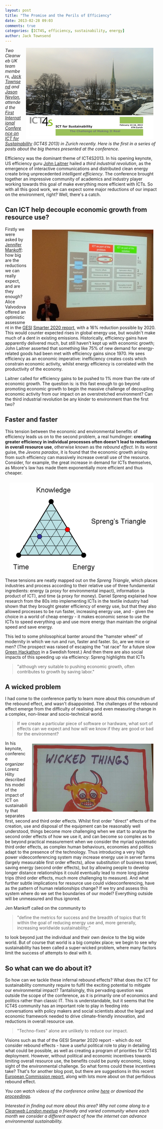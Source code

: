 ```yaml
---
layout: post
title: "The Promise and the Perils of Efficiency"
date: 2013-02-28 09:03
comments: true
categories: [ICT4S, efficiency, sustainability, energy]
author: Jack Townsend
---
```

<div style="margin: 0px 15px; float: right"><img src="/images/posts/ICT4S-and-zurich-small.png" alt="ICT4S Keynote"></div>

*Two Cleanweb UK team members, [Jack Townsend](https://twitter.com/JackTownsend_) and [Jason Neylon](https://twitter.com/jasonneylon), attended the [First International Conference on ICT for Sustainability](http://www.ict4s.org/) (ICT4S 2013) in Zurich recently. Here is the first in a series of posts about the big themes presented at the conference.*

Efficiency was the dominant theme of ICT4S2013. In his opening keynote, US efficiency guru [John Laitner](http://aceee.org/node/97) hailed a *third industrial revolution*, as the emergence of interactive communications and distributed clean energy create bring unprecedented *intelligent efficiency*. The conference brought together an impressive community of academics and industry player working towards this goal of make everything more efficient with ICTs. So with all this good work, we can expect some major reductions of our impact on the environment, right? Well, there's a catch.

## Can ICT help decouple economic growth from resource use?

<div style="margin: 10px 15px; float: right"><img src="/images/posts/ict4s-keynote.jpeg" alt="ICT4S Keynote"></div>

Firstly we were asked by [Jennifer Mankoff](https://twitter.com/jcmankoff): how big are the reductions we can really expect, and are they enough? Alice Valvodova offered an optimistic assessment in the [GESI](https://twitter.com/GeSIConnect) [Smarter 2020 report](http://gesi.org/SMARTer2020), with a 16% reduction possible by 2020. This would counter expected rises in global energy use, but wouldn't make much of a dent in existing emissions. Historically, efficiency gains have apparently delivered much, but still haven't kept up with economic growth; John Laitner asserted that something like 75% of new demand for energy-related goods had been met with efficiency gains since 1970. He sees efficiency as an economic imperative: inefficiency creates costs which constrain economic activity, whilst energy efficiency is correlated with the productivity of the economy. 

Laitner called for efficiency gains to be pushed to 1% more than the rate of economic growth. The question is: is this fast enough to go beyond promoting economic growth to begin the massive challenge of decoupling economic activity from our impact on an overstretched environment? Can the third industrial revolution be any kinder to environment than the first two?

## Faster and faster

This tension between the economic and environmental benefits of efficiency leads us on to the second problem, a real humdinger: **creating greater efficiency in individual processes often doesn't lead to reductions in overall resource use**, otherwise known as the *rebound effect*. In its worst guise, the *Jevons paradox*, it is found that the economic growth arising from such efficiency can massively increase overall use of the resource. Consider, for example, the great increase in demand for ICTs themselves, as Moore's law has made them exponentially more efficient and thus cheaper.

<div style="margin: 10px 15px; float: right"><img src="/images/posts/spreng-triangle.png" alt="Spreng's Triangle"></div>

These tensions are neatly mapped out on the *Spreng Triangle*, which places industries and process according to their relative use of three fundamental ingredients: energy (a proxy for environmental impact), information (a product of ICT), and time (a proxy for money). Daniel Spreng explained how research from the 80s into implementing ICTs in the textile industry had shown that they brought greater efficiency of energy use, but that they also allowed processes to be run faster, increasing energy use, and - given the choice in a world of cheap energy - it makes economic sense to use the ICTs to speed everything up and use more energy than maintain the original speed and save energy. 

This led to some philosophical banter around the "hamster wheel" of modernity in which we run and run, faster and faster. So, are we mice or men? (The prospect was raised of escaping the "rat race" for a future slow [Green Hackathon](http://www.greenhackathon.com) in a Swedish forest.) And then there are also social impacts of this speeding up via efficiency: Spreng highlights that ICTs 
> "although very suitable to pushing economic growth, often contributes to growth by saving labor."

## A wicked problem


I had come to the conference partly to learn more about this conundrum of the rebound effect, and wasn't disappointed. The challenges of the rebound effect emerge from the difficulty of realising and even measuring change in a complex, non-linear and socio-technical world. 

> If we create a particular piece of software or hardware, what sort of effects can we expect and how will we know if they are good or bad for the environment?

<div style="margin: 10px 15px; float: right"><img src="/images/posts/wicked-things.png" alt="Wicked things drawing"></div>

In his keynote, conference organizer Lorenz Hilty described his model of the impact of ICT on sustainability that separates first, second and third order effects. Whilst first order "direct" effects of the creation, use and disposal of the equipment can be reasonably well understood, things become more challenging when we start to analyse the second order effects of how we use it, and can become so complex as to be beyond practical measurement when we consider the myriad systematic third order effects, as complex human behaviours, economies and politics adapt to the presence of the technology. Thus introducing a very high power videoconferencing system may increase energy use in server farms (largely measurable first order effects), allow substitution of business travel, saving energy (second order effects), but by allowing people to develop longer distance relationships it could eventually lead to more long plane trips (third order effects, much more challenging to measure). And what further subtle implications for resource use could videoconferencing, have as the pattern of human relationships change? If we try and assess this system where do we set the boundaries of our model? Everything outside will be unmeasured and thus ignored. 

Jen Mankoff called on the community to 
> "define the metrics for success and the breadth of topics that fit within the goal of reducing energy use and, more generally, increasing worldwide sustainability;" 

to look beyond just the individual and their own device to the big wide world. But of course that world is a big complex place; we begin to see why sustainability has been called a super-wicked problem, where many factors limit the success of attempts to deal with it.

## So what can we do about it?

So how can we tackle these infernal rebound effects? What does the ICT for sustainability community require to fulfil the exciting potential to mitigate our environmental impact? Tantalisingly, this pervading question was outside the scope of the conference, as it is primarily one of economics and politics rather than classic IT. This is understandable, but it seems that the ICT4S community has an important role to play in feeding into conversations with policy makers and social scientists about the legal and economic framework needed to drive climate-friendly innovation, and reductions in overall resource use. 

> "Techno-fixes" alone are unlikely to reduce our impact. 

Visions such as that of the GESI Smarter 2020 report - which do not consider rebound effects - have a useful political role to play in detailing what could be possible, as well as creating a program of priorities for ICT4S deployment. However, without political and economic incentives towards limiting overall resource use, the benefits could be purely economic, losing sight of the environmental challenge. So what forms could these incentives take? That's for another blog post, but there are suggestions in this recent [European Commission report](http://ec.europa.eu/environment/eussd/pdf/rebound_effect_report.pdf), along with lots more about on that perfidious rebound effect.

*You can watch videos of the conference online [here](http://www.multimedia.ethz.ch/conferences/2013/ict4s/20130214_e7) or download the [proceedings](http://dx.doi.org/10.3929/ethz-a-007337628).*

*Interested in finding out more about this area? Why not come along to a [Cleanweb London meetup](http://www.meetup.com/Cleanweb-London/) a friendly and varied community where each month we consider a different aspect of how the internet can advance environmental sustainability.*
